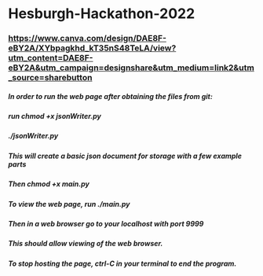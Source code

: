 # Hesburgh-Hackathon-2022

### https://www.canva.com/design/DAE8F-eBY2A/XYbpagkhd_kT35nS48TeLA/view?utm_content=DAE8F-eBY2A&utm_campaign=designshare&utm_medium=link2&utm_source=sharebutton

##### In order to run the web page after obtaining the files from git:
##### run chmod +x jsonWriter.py
##### ./jsonWriter.py
##### This will create a basic json document for storage with a few example parts
##### Then chmod +x main.py
##### To view the web page, run ./main.py
##### Then in a web browser go to your localhost with port 9999
##### This should allow viewing of the web browser.
##### To stop hosting the page, ctrl-C in your terminal to end the program. 
